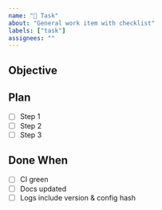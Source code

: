 ```yaml
---
name: "🧱 Task"
about: "General work item with checklist"
labels: ["task"]
assignees: ""
---
```


## Objective
<!-- Clear outcome -->

## Plan
- [ ] Step 1
- [ ] Step 2
- [ ] Step 3

## Done When
- [ ] CI green
- [ ] Docs updated
- [ ] Logs include version & config hash
